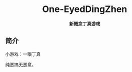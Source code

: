 <p align="center">
</p>
<div align="center">

# One-EyedDingZhen
**新概念丁真游戏**
</div>

## 简介
小游戏：一眼丁真

纯恶搞无恶意。
